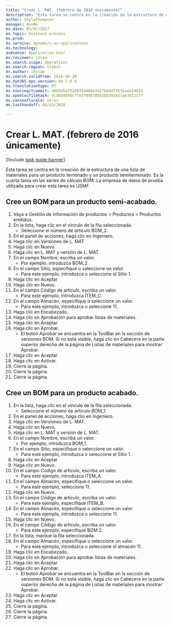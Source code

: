 ```yaml
--- 
title: "Crear L. MAT. (febrero de 2016 únicamente)"
description: "Esta tarea se centra en la creación de la estructura de una lista de materiales para un producto terminado y un producto semiterminado."
author: ShylaThompson
manager: AnnBe
ms.date: 02/07/2017
ms.topic: business-process
ms.prod: 
ms.service: dynamics-ax-applications
ms.technology: 
audience: Application User
ms.reviewer: josaw
ms.search.scope: Operations
ms.search.region: Global
ms.author: shylaw
ms.search.validFrom: 2016-06-30
ms.dyn365.ops.version: AX 7.0.0
ms.translationtype: HT
ms.sourcegitcommit: a8b5a5af5108744406a3d2fb84d7151baea2481b
ms.openlocfilehash: 0cd8d9b90cffe2794b785b2bb391e21ae3b11cf7
ms.contentlocale: es-es
ms.lasthandoff: 04/13/2018

---
```

# <a name="create-boms-february-2016-only"></a>Crear L. MAT. (febrero de 2016 únicamente)

[!include [task guide banner](../../includes/task-guide-banner.md)]

Esta tarea se centra en la creación de la estructura de una lista de materiales para un producto terminado y un producto semiterminado. Es la cuarta tarea en las series de cálculo BOM. La empresa de datos de prueba utilizada para crear esta tarea es USMF.


## <a name="create-bom-for-a-semi-finished-product"></a>Cree un BOM para un producto semi-acabado.
1. Vaya a Gestión de información de productos > Productos > Productos emitidos.
2. En la lista, haga clic en el vínculo de la fila seleccionada.
    * Seleccione el número de artículo BOM_2.  
3. En el panel de acciones, haga clic en Ingeniero.
4. Haga clic en Versiones de L. MAT.
5. Haga clic en Nuevo.
6. Haga clic en L. MAT y versión de L. MAT.
7. En el campo Nombre, escriba un valor.
    * Por ejemplo, introduzca BOM_2.  
8. En el campo Sitio, especifique o seleccione un valor.
    * Para este ejemplo, introduzca o seleccione el Sitio 1.  
9. Haga clic en Aceptar
10. Haga clic en Nuevo.
11. En el campo Código de artículo, escriba un valor.
    * Para este ejemplo, introduzca ITEM_C.  
12. En el campo Almacén, especifique o seleccione un valor.
    * Para este ejemplo, introduzca o seleccione 11.  
13. Haga clic en Encabezado.
14. Haga clic en Aprobación para aprobar listas de materiales.
15. Haga clic en Aceptar
16. Haga clic en Aprobar.
    * El botón Aprobar se encuentra en la ToolBar en la sección de versiones BOM. Si no está visible, haga clic en Cabecera en la parte superior derecha de la página de Listas de materiales para mostrar Aprobar.  
17. Haga clic en Aceptar
18. Haga clic en Activar.
19. Cierre la página.
20. Cierre la página.
21. Cierre la página.

## <a name="create-bom-for-a-finished-product"></a>Cree un BOM para un producto acabado.
1. En la lista, haga clic en el vínculo de la fila seleccionada.
    * Seleccione el número de artículo BOM_1.  
2. En el panel de acciones, haga clic en Ingeniero.
3. Haga clic en Versiones de L. MAT.
4. Haga clic en Nuevo.
5. Haga clic en L. MAT y versión de L. MAT.
6. En el campo Nombre, escriba un valor.
    * Por ejemplo, introduzca BOM_1.  
7. En el campo Sitio, especifique o seleccione un valor.
    * Para este ejemplo, introduzca o seleccione el Sitio 1.  
8. Haga clic en Aceptar
9. Haga clic en Nuevo.
10. En el campo Código de artículo, escriba un valor.
    * Para este ejemplo, introduzca ITEM_A.  
11. En el campo Almacén, especifique o seleccione un valor.
    * Para este ejemplo, seleccione 11.  
12. Haga clic en Nuevo.
13. En el campo Código de artículo, escriba un valor.
    * Para este ejemplo, especifique ITEM_B.  
14. En el campo Almacén, especifique o seleccione un valor.
    * Para este ejemplo, introduzca o seleccione 11.  
15. Haga clic en Nuevo.
16. En el campo Código de artículo, escriba un valor.
    * Para este ejemplo, especifique BOM 2.  
17. En la lista, marque la fila seleccionada.
18. En el campo Almacén, especifique o seleccione un valor.
    * Para este ejemplo, introduzca o seleccione el almacén 11.  
19. Haga clic en Encabezado.
20. Haga clic en Aprobación para aprobar listas de materiales.
21. Haga clic en Aceptar
22. Haga clic en Aprobar.
    * El botón Aprobar se encuentra en la ToolBar en la sección de versiones BOM. Si no está visible, haga clic en Cabecera en la parte superior derecha de la página de Listas de materiales para mostrar Aprobar.  
23. Haga clic en Aceptar
24. Haga clic en Activar.
25. Cierre la página.
26. Cierre la página.
27. Cierre la página.


